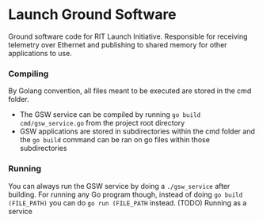 # Launch Ground Software
Ground software code for RIT Launch Initiative. Responsible for receiving telemetry over Ethernet and publishing to shared memory for other applications to use.

### Compiling
By Golang convention, all files meant to be executed are stored in the cmd folder. 
* The GSW service can be compiled by running `go build cmd/gsw_service.go` from the project root directory
* GSW applications are stored in subdirectories within the cmd folder and the `go build` command can be ran on go files within those subdirectories

### Running
You can always run the GSW service by doing a `./gsw_service` after building. For running any Go program though, instead of doing `go build (FILE_PATH)` you can do `go run (FILE_PATH` instead.
(TODO) Running as a service

